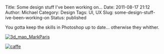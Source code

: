 Title: Some design stuff I've been working on...
Date: 2011-08-17 21:12
Author: Michael
Category: Design 
Tags: UI, UX
Slug: some-design-stuff-ive-been-working-on
Status: published

You gotta keep the skills in Photoshop up to date... otherwise they
whither.

[![](http://mmartinez.us/wp-content/uploads/2011/08/3d_map_MarkParis.png "3d_map_MarkParis")](http://mmartinez.us/wp-content/uploads/2011/08/3d_map_MarkParis.png)

[![](http://mmartinez.us/wp-content/uploads/2011/08/caffe1.png "caffe")](http://mmartinez.us/wp-content/uploads/2011/08/caffe1.png)
